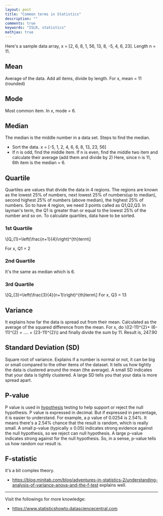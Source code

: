 ```yaml
---
layout: post
title: "Common terms in Statistics"
description: ""
comments: true
keywords: "ISLR, statistics"
mathjax: true
---
```


Here's a sample data array,
x = [2, 6, 8, 1, 56, 13, 8, -5, 4, 6, 23]. Length n = 11.
## Mean
Average of the data. Add all items, divide by length. For x, mean = 11 (rounded)
## Mode
Most common item. In x, mode = 6.
## Median
The median is the middle number in a data set. Steps to find the median.
* Sort the data. x = [-5, 1, 2, 4, 6, 6, 8, 13, 23, 56]
* If n is odd, find the middle item. If n is even, find the middle two item and calculate their average (add them and divide by 2) Here, since n is 11, 6th item is the median = 6.

## Quartile
Quartiles are values that divide the data in 4 regions. The regions are known as the lowest 25% of numbers, next lowest 25% of numbers(up to median), second highest 25% of numbers (above median), the highest 25% of numbers. So to have 4 region, we need 3 points called as Q1,Q2,Q3. In layman's term, the Q1 is greater than or equal to the lowest 25% of the number and so on. To calculate quartiles, data have to be sorted.
### 1st Quartile
\\[Q_{1}=\left(\frac{n+1}{4}\right)^{th}term\\]

For x, Q1 = 2
### 2nd Quartile
It's the same as median which is 6.
### 3rd Quartile
\\[Q_{3}=\left(\frac{3}{4}(n+1)\right)^{th}term\\]
For x, Q3 = 13
## Variance
It explains how far the data is spread out from their mean. Calculated as the average of the squared difference from the mean. For x, do \\((2-11)^{2}+ (6-11)^{2} + .... + (23-11)^{2}\\) and finally divide the sum by 11. Result is, 247.90
## Standard Deviation (SD)
Square root of variance. Explains if a number is normal or not, it can be big or small compared to the other items of the dataset. It tells us how tightly the data is clustered around the mean (the average). A small SD indicates that your data is tightly clustered. A large SD tells you that your data is more spread apart.

## P-value
P value is used in [hypothesis](https://www.statisticshowto.datasciencecentral.com/probability-and-statistics/hypothesis-testing/) testing to help support or reject the null hypothesis. P value is expressed in decimal. But if expressed in percentage, it is easier to understand. For example, a p value of 0.0254 is 2.54%. It means there's a 2.54% chance that the result is random, which is really small. A small p-value (typically ≤ 0.05) indicates strong evidence against the null hypothesis, so we reject can null hypothesis. A large p-value indicates strong against for the null hypothesis. So, in a sense, p-value tells us how random our result is.
## F-statistic
it's a bit complex theory.
- https://blog.minitab.com/blog/adventures-in-statistics-2/understanding-analysis-of-variance-anova-and-the-f-test explains well.


---
Visit the followings for more knowledge:
- https://www.statisticshowto.datasciencecentral.com
